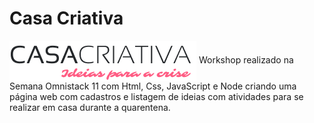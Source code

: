 # Casa Criativa
<img src="public/logo.png" align="center">
Workshop realizado na Semana Omnistack 11 com Html, Css, JavaScript e Node criando uma página web com cadastros e listagem de ideias com atividades para se realizar em casa durante a quarentena.




